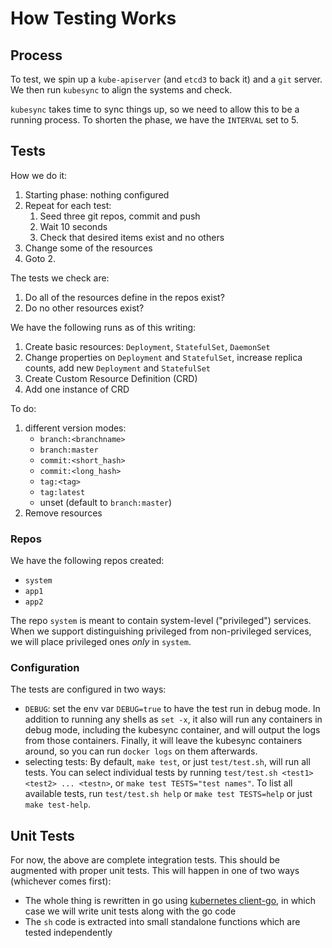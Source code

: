 # How Testing Works


## Process
To test, we spin up a `kube-apiserver` (and `etcd3` to back it) and a `git` server. We then run `kubesync` to align the systems and check.

`kubesync` takes time to sync things up, so we need to allow this to be a running process. To shorten the phase, we have the `INTERVAL` set to 5.

## Tests
How we do it:

1. Starting phase: nothing configured
2. Repeat for each test:
    1. Seed three git repos, commit and push
    2. Wait 10 seconds
    3. Check that desired items exist and no others
3. Change some of the resources
4. Goto 2.

The tests we check are:

1. Do all of the resources define in the repos exist?
2. Do no other resources exist?

We have the following runs as of this writing:

1. Create basic resources: `Deployment`, `StatefulSet`, `DaemonSet`
2. Change properties on `Deployment` and `StatefulSet`, increase replica counts, add new `Deployment` and `StatefulSet`
3. Create Custom Resource Definition (CRD)
4. Add one instance of CRD

To do:

1. different version modes:
    * `branch:<branchname>`
    * `branch:master`
    * `commit:<short_hash>`
    * `commit:<long_hash>`
    * `tag:<tag>`
    * `tag:latest`
    * unset (default to `branch:master`)
2. Remove resources

### Repos
We have the following repos created:

* `system`
* `app1`
* `app2`

The repo `system` is meant to contain system-level ("privileged") services. When we support distinguishing privileged from non-privileged services, we will place privileged ones _only_ in `system`.

### Configuration
The tests are configured in two ways:

* `DEBUG`: set the env var `DEBUG=true` to have the test run in debug mode. In addition to running any shells as `set -x`, it also will run any containers in debug mode, including the kubesync container, and will output the logs from those containers. Finally, it will leave the kubesync containers around, so you can run `docker logs` on them afterwards.
* selecting tests: By default, `make test`, or just `test/test.sh`, will run all tests. You can select individual tests by running `test/test.sh <test1> <test2> ... <testn>`, or `make test TESTS="test names"`. To list all available tests, run `test/test.sh help` or `make test TESTS=help` or just `make test-help`.


## Unit Tests
For now, the above are complete integration tests. This should be augmented with proper unit tests. This will happen in one of two ways (whichever comes first):

* The whole thing is rewritten in go using [kubernetes client-go](https://github.com/kubernetes/client-go), in which case we will write unit tests along with the go code
* The `sh` code is extracted into small standalone functions which are tested independently


